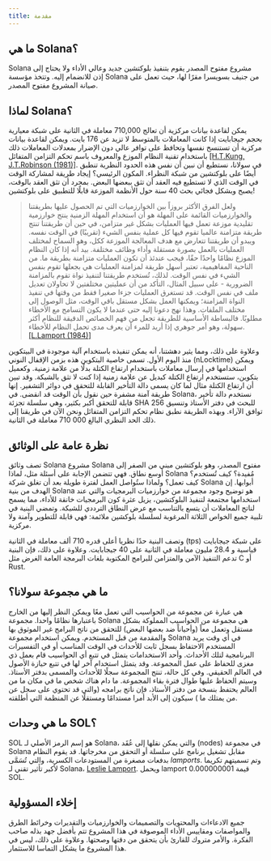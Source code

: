 ```yaml
---
title: مقدمة
---
```


## ما هي Solana؟

Solana مشروع مفتوح المصدر يقوم بتنفيذ بلوكتشين جديد وعالي الأداء ولا يحتاج إلى إذن للانضمام إليه. وتتخذ مؤسسة Solana من جنيف بسويسرا مقرًا لها، حيث تعمل على صيانة المشروع مفتوح المصدر.

## لماذا Solana؟

يمكن لقاعدة بيانات مركزية أن تعالج 710,000 معاملة في الثانية على شبكة معيارية بحجم جيجابايت إذا كانت المعاملات بالمتوسط لا تزيد عن 176 بايت. ويمكن لقاعدة بيانات مركزية أن تستنسخ نفسها وتحافظ على توافر عالي دون الإضرار بمعدلات المعاملات ذلك باستخدام تقنية النظام الموزع والمعروف باسم تحكم التزامن المتفائل [\[H.T.Kung, J.T.Robinson (1981)\]](http://citeseerx.ist.psu.edu/viewdoc/summary?doi=10.1.1.65.4735). في سولانا، نستطيع أن نبين أن نفس هذه الحدود النظرية تنطبق أيضًا على بلوكتشين من شبكة النظراء. المكون الرئيسي؟ إيجاد طريقة لمشاركة الوقت في الوقت الذي لا تستطيع فيه العقد أن تثق ببعضها البعض. بمجرد أن تثق العقد بالوقت، يصبح وبشكل فجائي بحث 40 سنة حول الأنظمة الموزعة قابلًا للتطبيق على بلوكتشين!

> ولعل الفرق الأكثر بروزاً بين الخوارزميات التي تم الحصول عليها بطريقتنا والخوارزميات القائمة على المهلة هو أن استخدام المهلة الزمنية ينتج خوارزمية تقليدية موزعة تعمل فيها العمليات بشكل غير متزامن، في حين أن طريقتنا تنتج طريقة متزامنة عالميا تقوم فيها كل عملية بنفس الشيء (تقريبًا) في الوقت نفسه. ويبدو أن طريقتنا تتعارض مع هدف المعالجة الموزعة ككل، وهو السماح لمختلف العمليات بالعمل بصورة مستقلة وأداء وظائف مختلفة. بيد أنه إذا كان النظام الموزع نظامًا واحدًا حقًا، فيجب عندئذ أن تكون العمليات متزامنة بطريقة ما. من الناحية المفاهيمية، تعتبر أسهل طريقة لمزامنة العمليات هي بجعلها تقوم بنفس الشيء في نفس الوقت. لذلك، تُستخدم طريقتنا لتنفيذ نواة تقوم بالمزامنة الضرورية - على سبيل المثال، التأكد من أن عمليتين مختلفتين لا تحاولان تعديل ملف في نفس الوقت. قد تستغرق العمليات جزءا صغيرا فقط من وقتها في تنفيذ النواة المزامنة؛ ويمكنها العمل بشكل مستقل باقي الوقت، مثل الوصول إلى مختلف الملفات. وهذا نهج دعونا إليه حتى عندما لا يكون التسامح مع الأخطاء مطلوبًا. فالبساطة الأساسية للطريقة تجعل من فهم الخصائص الدقيقة للنظام أكثر سهولة، وهو أمر جوهري إذا أريد للمرء أن يعرف مدى تحمل النظام للأخطاء. [\[L.Lamport (1984)\]](http://citeseerx.ist.psu.edu/viewdoc/summary?doi=10.1.1.71.1078)

وعلاوة على ذلك، ومما يثير دهشتنا، أنه يمكن تنفيذه باستخدام آلية موجودة في البيتكوين منذ اليوم الأول. تسمى خاصية البتكوين هذه بزمن الإقفال النوني (nLocktime) ويمكن استخدامها في إرسال معاملات باستخدام ارتفاع الكتلة بدلًا من علامة زمنية. وكعميل بتكوين، ستستخدم ارتفاع الكتلة كبديل عن علامة زمنية إذا كنت لا تثق بالشبكة. وقد تبين أن ارتفاع الكتلة مثال لما كان يسمى دالة التأخير القابلة للتحقق في دوائر التشفير. إنها طريقة آمنة مشفرة حين نقول بأن الوقت قد انقضى. في Solana، نستخدم دالة تأخير قابلة للتحقق أكبر بكثير، وهي سلسلة تجزئة SHA 256 للبحث في دفتر الأستاذ وتنسيق توافق الآراء. وبهذه الطريقة نطبق نظام تحكم التزامن المتفائل ونحن الآن في طريقنا إلى ذلك الحد النظري البالغ 000 710 معاملة في الثانية.

## نظرة عامة على الوثائق

تصف وثائق Solana مشروع Solana مفتوح المصدر، وهو بلوكتشين مبني من الصفر إلى أوسع نطاق. فهي تتضمن الإجابة على أسئلة مثل، لماذا Solana مُفيدة؟ كيف تُستخدم؟ كيف تعمل؟ ولماذا ستُواصل العمل لفترة طويلة بعد أن تغلق شركة Solana أبوابها. إن الهدف من بنية Solana هو توضيح وجود مجموعة من خوارزميات البرمجيات والتي عند استخدامها مجتمعة لتنفيذ البلوكتشين، يزيل عثرة كون البرمجيات خانقة للأداء، مما يسمح لناتج المعاملات أن يتسع بالتناسب مع عرض النطاق الترددي للشبكة. وتمضي البنية في تلبية جميع الخواص الثلاثة المرغوبة لسلسلة بلوكشين ملائمة: فهي قابلة للتطوير وآمنة ولا مركزية.

وتصف البنية حدًا نظريا أعلى قدره 710 ألف معاملة في الثانية \(tps\) على شبكة جيجابايت قياسية و 28.4 مليون معاملة في الثانية على 40 جيجابايت. وعلاوة على ذلك، فإن البنية تدعم التنفيذ الآمن والمتزامن للبرامج المكتوبة بلغات البرمجة العامة الغرض مثل C أو Rust.

## ما هي مجموعة سولانا؟

هي عبارة عن مجموعة من الحواسيب التي تعمل معًا ويمكن النظر إليها من الخارج باعتبارها نظامًا واحدا. مجموعة Solana هي مجموعة من الحواسيب المملوكة بشكل مستقل وتعمل معاً \(وأحياناً ضد بعضها البعض\) للتحقق من ناتج البرامج غير الموثوق بها والمقدمة من قبل المستخدم. ويمكن استخدام مجموعة Solana في أي وقت يريد المستخدم الاحتفاظ بسجل ثابت للأحداث في الوقت المناسب أو في التفسيرات البرنامجية لتلك الأحداث. وأحد الاستخدامات يتمثل في تتبع أي الحواسيب قام بعمل ذي مغزى للحفاظ على عمل المجموعة. وقد يتمثل استخدام آخر لها في تتبع حيازة الأصول في العالم الحقيقي. وفي كل حالة، تنتج المجموعة سجلًا للأحداث والمسمى بدفتر الأستاذ. وسيتم الحفاظ عليها طوال فترة بقاء المجموعة. ما دام هناك شخص ما في مكان ما من العالم يحتفظ بنسخة من دفتر الأستاذ، فإن ناتج برامجه \(والتي قد تحتوي على سجل عن من يمتلك ما \) سيكون إلى الأبد أمرا مستدامًا ومستقلًا عن المنظمة التي أطلقته.

## ما هي وحدات SOL؟

SOL هو إسم الرمز الأصلي لـ Solana، والتي يمكن نقلها إلى عُقَد (nodes) في مجموعة Solana مقابل تشغيل برنامج على سلسلة أو التحقق من مخرجاتها. قد يقوم النظام بدفعات مصغرة من المستودعات الكسرية، والتي تُسَمَّى _lamports_. وتم تسميتهم تكريما لأكبر تأثير تقني لـ Solana، [Leslie Lamport](https://en.wikipedia.org/wiki/Leslie_Lamport). ويحمل lamport قيمة 0.000000001 SOL.

## إخلاء المسؤولية

جميع الادعاءات والمحتويات والتصميمات والخوارزميات والتقديرات وخرائط الطرق والمواصفات ومقاييس الأداء الموصوفة في هذا المشروع تتم بأفضل جهد بذله صاحب الفكرة. والأمر متروك للقارئ بأن يتحقق من دقتها وصحتها. وعلاوة على ذلك، ليس في هذا المشروع ما يشكل التماسا للاستثمار.
